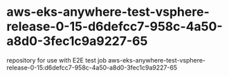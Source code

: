 # aws-eks-anywhere-test-vsphere-release-0-15-d6defcc7-958c-4a50-a8d0-3fec1c9a9227-65
repository for use with E2E test job aws-eks-anywhere-test-vsphere-release-0-15:d6defcc7-958c-4a50-a8d0-3fec1c9a9227-65
